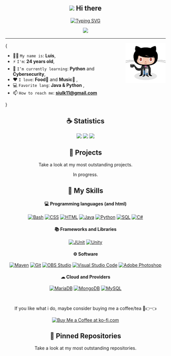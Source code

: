 <h2 align="center"><img src = "https://raw.githubusercontent.com/MartinHeinz/MartinHeinz/master/wave.gif" width = 30px> Hi there </h2>
	
<p align="center">
<a href="https://git.io/typing-svg"><img src="https://readme-typing-svg.herokuapp.com?font=Fira+Code&pause=1000&center=true&vCenter=true&repeat=false&random=false&width=435&lines=A+passionate+software+developer" alt="Typing SVG" /></a>
</p>

<p align="center"> 
	<img src="https://komarev.com/ghpvc/?username=luislois&color=blue"/> 
</p>
<hr/>

<img align='right' src='Assets/codercat.png' width='25%'>  

{  

* 👨‍💻 `My name is`: **Luis**,
* ⚡ `I'm`: **24 years old**,
* 🌱 `I’m currently learning`: **Python** and **Cybersecurity**,
* ❤️ `I love`: **Food🍗** and **Music🎵**  ,
* 💻 `Favorite lang`: **Java & Python**  ,
* 📫 `How to reach me`: **siulk11@gmail.com**

}

<h2 align="center">☕ Statistics</h2>

<p align="center">
  <img height="50%" width="auto" src ="https://github-readme-stats.vercel.app/api?username=luislois&show_icons=true&count_private=true&theme=material-palenight&hide_border=true&hide=issues,contribs&bg_color=00000000">
  <img height="50%" width="auto" src ="https://github-readme-stats.vercel.app/api/top-langs/?username=luislois&layout=compact&hide_border=true&theme=material-palenight&bg_color=00000000&langs_count=6&hide=jupyter%20notebook,tex,css,php&exclude_repo=Pacman-AI">
  <img src ="https://github-readme-streak-stats.herokuapp.com?user=luislois&theme=material-palenight&hide_border=true&background=FFFFFF00">
</p>

<h2 align="center">🚀 Projects</h2>
<p align="center">Take a look at my most outstanding projects.</p>
<p align="center">In progress.</p>

<h2 align="center">🌱 My Skills</h2>

<h4 align="center">💻 Programming languages (and html)</h4>
<p align="center">
<a href="https://github.com/search?q=user%3Aluislois+language%3Abash"><img alt="Bash" src="https://img.shields.io/badge/Bash-121011.svg?logo=gnu-bash&logoColor=white"></a>
<a href="https://github.com/search?q=user%3Aluislois+language%3Acss"><img alt="CSS" src="https://img.shields.io/badge/CSS-1572B6.svg?logo=css3&logoColor=white"></a>
<a href="https://github.com/search?q=user%3Aluislois+language%3Ahtml"><img alt="HTML" src="https://img.shields.io/badge/HTML-E34F26.svg?logo=html5&logoColor=white"></a>
<a href="https://github.com/search?q=user%3Aluislois+language%3Ajava"><img alt="Java" src="https://custom-icon-badges.demolab.com/badge/Java-007396.svg?logo=java&logoColor=white"></a>
<a href="https://github.com/search?q=user%3Aluislois+language%3Apython"><img alt="Python" src="https://img.shields.io/badge/Python-14354C.svg?logo=python&logoColor=white"></a>
<a href="https://github.com/search?q=user%3Aluislois+language%3Asql"><img alt="SQL" src="https://custom-icon-badges.demolab.com/badge/SQL-025E8C.svg?logo=database&logoColor=white"></a>
<a href="https://github.com/search?q=user%3Aluislois+language%3Acsharp"><img alt="C#" src="https://custom-icon-badges.demolab.com/badge/C%23-68217A.svg?logo=cs2&logoColor=white"></a>
</p>

<h4 align="center">📚 Frameworks and Libraries</h4>
<p align="center">
<a href="#"><img alt="JUnit" src="https://custom-icon-badges.demolab.com/badge/JUnit-25A162.svg?logo=check-circle&logoColor=white"></a>
<a href="#"><img alt="Unity" src="https://img.shields.io/badge/Unity-000000.svg?logo=unity&logoColor=white"></a>
</p>

<h4 align="center">⚙ Software</h4>
<p align="center">
<a href="#"><img alt="Maven" src="https://img.shields.io/badge/Apache_Maven-C71A36.svg?logo=apache-maven&logoColor=white"></a>
<a href="#"><img alt="Git" src="https://img.shields.io/badge/Git-F05033.svg?logo=git&logoColor=white"></a>
<a href="#"><img alt="OBS Studio" src="https://img.shields.io/badge/-OBS-302E31?logo=obs-studio&logoColor=white"></a>
<a href="#"><img alt="Visual Studio Code" src="https://img.shields.io/badge/Visual%20Studio%20Code-0078d7.svg?logo=visual-studio-code&logoColor=white"></a>
<a href="#"><img alt="Adobe Photoshop" src="https://img.shields.io/badge/Adobe%20Photoshop-31A8FF.svg?logo=adobe-photoshop&logoColor=white"></a>
</p>

<h4 align="center">☁ Cloud and Providers</h4>
<p align="center">
<a href="#"><img alt="MariaDB" src="https://img.shields.io/badge/MariaDB-003545.svg?logo=mariadb&logoColor=white"></a>
<a href="#"><img alt="MongoDB" src="https://img.shields.io/badge/MongoDB-47A248.svg?logo=mongodb&logoColor=white"></a>
<a href="#"><img alt="MySQL" src="https://img.shields.io/badge/MySQL-00f.svg?logo=mysql&logoColor=white"></a>
</p>

<br/>

<p align="center">
If you like what i do, maybe consider buying me a coffee/tea 🥺👉👈
</p>
<p align="center">
<a href='https://ko-fi.com/A0A3EGKCP' target="_blank" rel="noopener noreferrer"><img height='36' style='border:0px;height:36px;' src='https://cdn.ko-fi.com/cdn/kofi2.png?v=3' border='0' alt='Buy Me a Coffee at ko-fi.com' /></a>
</p>
<h2 align="center">📌 Pinned Repositories</h2>
<p align="center">Take a look at my most outstanding repositories.</p>
